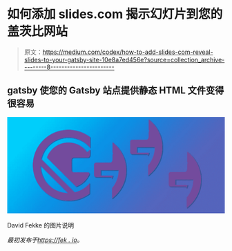# 如何添加 slides.com 揭示幻灯片到您的盖茨比网站

> 原文：<https://medium.com/codex/how-to-add-slides-com-reveal-slides-to-your-gatsby-site-10e8a7ed456e?source=collection_archive---------8----------------------->

## gatsby 使您的 Gatsby 站点提供静态 HTML 文件变得很容易

![](img/d58a80ad379152f60f58dd28e11e45d9.png)

David Fekke 的图片说明

*最初发布于*[*https://fek . io*](https://fek.io/blog/how-to-add-slides-com-reveal-slides-to-your-gatsby-site/)*。*
